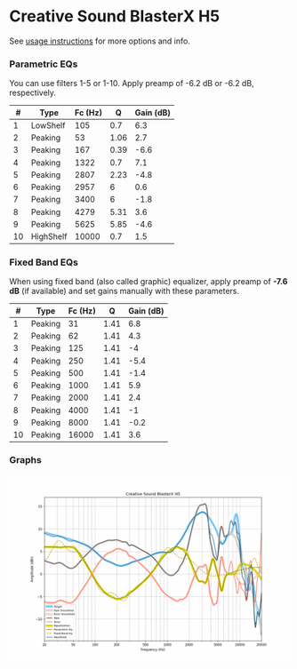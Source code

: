 # Creative Sound BlasterX H5
See [usage instructions](https://github.com/jaakkopasanen/AutoEq#usage) for more options and info.

### Parametric EQs
You can use filters 1-5 or 1-10. Apply preamp of -6.2 dB or -6.2 dB, respectively.

|   # | Type      |   Fc (Hz) |    Q |   Gain (dB) |
|-----|-----------|-----------|------|-------------|
|   1 | LowShelf  |       105 | 0.7  |         6.3 |
|   2 | Peaking   |        53 | 1.06 |         2.7 |
|   3 | Peaking   |       167 | 0.39 |        -6.6 |
|   4 | Peaking   |      1322 | 0.7  |         7.1 |
|   5 | Peaking   |      2807 | 2.23 |        -4.8 |
|   6 | Peaking   |      2957 | 6    |         0.6 |
|   7 | Peaking   |      3400 | 6    |        -1.8 |
|   8 | Peaking   |      4279 | 5.31 |         3.6 |
|   9 | Peaking   |      5625 | 5.85 |        -4.6 |
|  10 | HighShelf |     10000 | 0.7  |         1.5 |

### Fixed Band EQs
When using fixed band (also called graphic) equalizer, apply preamp of **-7.6 dB** (if available) and set gains manually with these parameters.

|   # | Type    |   Fc (Hz) |    Q |   Gain (dB) |
|-----|---------|-----------|------|-------------|
|   1 | Peaking |        31 | 1.41 |         6.8 |
|   2 | Peaking |        62 | 1.41 |         4.3 |
|   3 | Peaking |       125 | 1.41 |        -4   |
|   4 | Peaking |       250 | 1.41 |        -5.4 |
|   5 | Peaking |       500 | 1.41 |        -1.4 |
|   6 | Peaking |      1000 | 1.41 |         5.9 |
|   7 | Peaking |      2000 | 1.41 |         2.4 |
|   8 | Peaking |      4000 | 1.41 |        -1   |
|   9 | Peaking |      8000 | 1.41 |        -0.2 |
|  10 | Peaking |     16000 | 1.41 |         3.6 |

### Graphs
![](./Creative%20Sound%20BlasterX%20H5.png)
